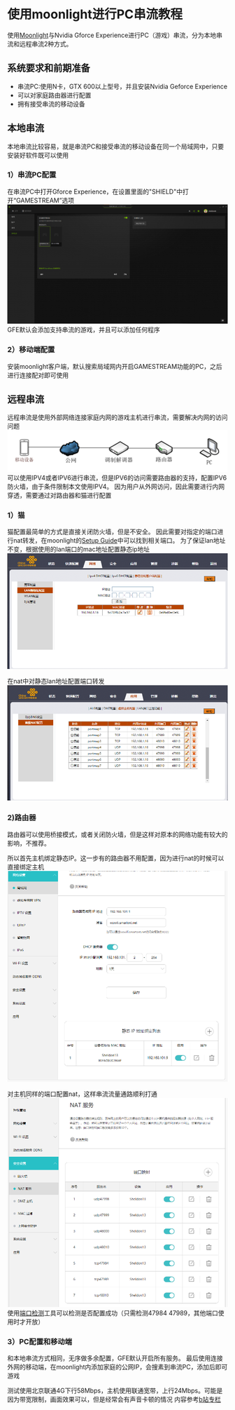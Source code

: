 # 使用moonlight进行PC串流教程

使用[Moonlight](https://github.com/moonlight-stream)与Nvidia Gforce Experience进行PC（游戏）串流，分为本地串流和远程串流2种方式。

## 系统要求和前期准备
- 串流PC:使用N卡，GTX 600以上型号，并且安装Nvidia Geforce Experience
- 可以对家庭路由器进行配置
- 拥有接受串流的移动设备

## 本地串流
本地串流比较容易，就是串流PC和接受串流的移动设备在同一个局域网中，只要安装好软件既可以使用

### 1）串流PC配置
在串流PC中打开Gforce Experience，在设置里面的"SHIELD"中打开“GAMESTREAM”选项
![](https://github.com/sheldonl3/Moonlight_Config/blob/master/gfe.png)
GFE默认会添加支持串流的游戏，并且可以添加任何程序

### 2）移动端配置
安装moonlight客户端，默认搜索局域网内开启GAMESTREAM功能的PC，之后进行连接配对即可使用


## 远程串流
远程串流是使用外部网络连接家庭内网的游戏主机进行串流，需要解决内网的访问问题
![](https://github.com/sheldonl3/Moonlight_Config/blob/master/%E7%BD%91%E7%BB%9C%E6%8B%93%E6%89%91.png)
可以使用IPV4或者IPV6进行串流，但是IPV6的访问需要路由器的支持，配置IPV6防火墙，由于条件限制本文使用IPV4。
因为用户从外网访问，因此需要进行内网穿透，需要通过对路由器和猫进行配置

### 1）猫
猫配置最简单的方式是直接关闭防火墙，但是不安全。
因此需要对指定的端口进行nat转发，在moonlight的[Setup Guide](https://github.com/moonlight-stream/moonlight-docs/wiki/Setup-Guide)中可以找到相关端口。
为了保证lan地址不变，根据使用的lan端口的mac地址配置静态ip地址
![](https://github.com/sheldonl3/Moonlight_Config/blob/master/%E9%9D%99%E6%80%81.png)

在nat中对静态lan地址配置端口转发
![](https://github.com/sheldonl3/Moonlight_Config/blob/master/nat2.png)

### 2)路由器
路由器可以使用桥接模式，或者关闭防火墙，但是这样对原本的网络功能有较大的影响，不推荐。

所以首先主机绑定静态IP。这一步有的路由器不用配置，因为进行nat的时候可以直接绑定主机
![](https://github.com/sheldonl3/Moonlight_Config/blob/master/%E9%9D%99%E6%80%81ip.png)

对主机同样的端口配置nat，这样串流流量通路顺利打通
![](https://github.com/sheldonl3/Moonlight_Config/blob/master/nat.png)
使用[端口检测](https://www.canyouseeme.org/)工具可以检测是否配置成功（只需检测47984 47989，其他端口使用时才开放）


### 3）PC配置和移动端
和本地串流方式相同，无序做多余配置，GFE默认开启所有服务。
最后使用连接外网的移动端，在moonlight内添加家庭的公网IP，会搜素到串流PC，添加后即可游戏

测试使用北京联通4G下行58Mbps，主机使用联通宽带，上行24Mbps。可能是因为带宽限制，画面效果可以，但是经常会有声音卡顿的情况
内容参考[b站专栏](https://www.bilibili.com/read/cv6333264?from=search)
